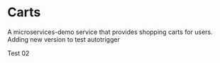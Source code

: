 # Carts

A microservices-demo service that provides shopping carts for users.
Adding new version to test autotrigger

Test 02
